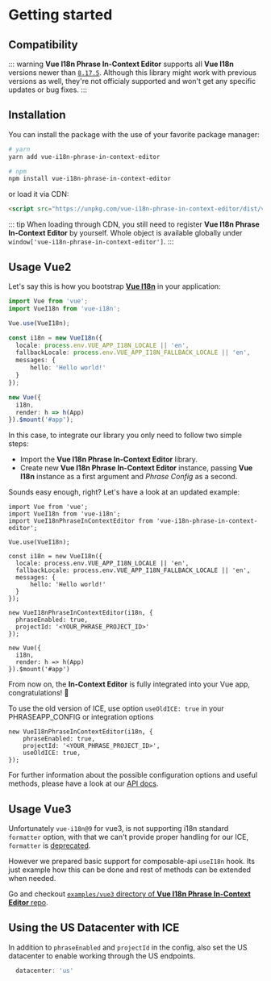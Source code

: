 # Getting started

## Compatibility

::: warning
**Vue I18n Phrase In-Context Editor** supports all **Vue I18n** versions newer than [`8.17.5`](https://github.com/kazupon/vue-i18n/releases/tag/v8.17.5). Although this library might work with previous versions as well, they're not officialy supported and won't get any specific updates or bug fixes.
:::

## Installation

You can install the package with the use of your favorite package manager:

```bash
# yarn
yarn add vue-i18n-phrase-in-context-editor

# npm
npm install vue-i18n-phrase-in-context-editor
```

or load it via CDN:

```html
<script src="https://unpkg.com/vue-i18n-phrase-in-context-editor/dist/vue-i18n-phrase-in-context-editor.umd.min.js"></script>
```

::: tip
When loading through CDN, you still need to register **Vue I18n Phrase In-Context Editor** by yourself. Whole [<Badge text="VueI18nPhraseInContextEditor" vertical="middle" />](../../api/#vuei18nphrase) object is available globally under ```window['vue-i18n-phrase-in-context-editor']```.
:::

## Usage Vue2

Let's say this is how you bootstrap [**Vue I18n**](https://github.com/kazupon/vue-i18n) in your application:

```typescript
import Vue from 'vue';
import VueI18n from 'vue-i18n';

Vue.use(VueI18n);

const i18n = new VueI18n({
  locale: process.env.VUE_APP_I18N_LOCALE || 'en',
  fallbackLocale: process.env.VUE_APP_I18N_FALLBACK_LOCALE || 'en',
  messages: {
      hello: 'Hello world!'
  }
});

new Vue({
  i18n,
  render: h => h(App)
}).$mount('#app');
```

In this case, to integrate our library you only need to follow two simple steps:

- Import the **Vue I18n Phrase In-Context Editor** library.
- Create new **Vue I18n Phrase In-Context Editor** instance, passing **Vue I18n** instance as a first argument and *Phrase Config* as a second.

Sounds easy enough, right? Let's have a look at an updated example:

```typescript{3,15-18}
import Vue from 'vue';
import VueI18n from 'vue-i18n';
import VueI18nPhraseInContextEditor from 'vue-i18n-phrase-in-context-editor';

Vue.use(VueI18n);

const i18n = new VueI18n({
  locale: process.env.VUE_APP_I18N_LOCALE || 'en',
  fallbackLocale: process.env.VUE_APP_I18N_FALLBACK_LOCALE || 'en',
  messages: {
      hello: 'Hello world!'
  }
});

new VueI18nPhraseInContextEditor(i18n, {
  phraseEnabled: true,
  projectId: '<YOUR_PHRASE_PROJECT_ID>'
});

new Vue({
  i18n,
  render: h => h(App)
}).$mount('#app')
```

From now on, the **In-Context Editor** is fully integrated into your Vue app, congratulations! :tada:

To use the old version of ICE, use option `useOldICE: true` in your PHRASEAPP_CONFIG or integration options
```
new VueI18nPhraseInContextEditor(i18n, {
    phraseEnabled: true,
    projectId: '<YOUR_PHRASE_PROJECT_ID>',
    useOldICE: true,
});
```

For further information about the possible configuration options and useful methods, please have a look at our [API docs](../../api).


## Usage Vue3

Unfortunately `vue-i18n@9` for vue3, is not supporting i18n standard `formatter` option, with that we can't provide proper handling for our ICE, `formatter` is [deprecated](https://vue-i18n.intlify.dev/api/legacy.html#formatter).

However we prepared basic support for composable-api `useI18n` hook. Its just example how this can be done and rest of methods can be extended when needed.

Go and checkout [`examples/vue3` directory of **Vue I18n Phrase In-Context Editor** repo](https://github.com/phrase/vue-i18n-phrase-in-context-editor/tree/master/examples/vue3).


## Using the US Datacenter with ICE

In addition to `phraseEnabled` and `projectId` in the config, also set the US datacenter to enable working through the US endpoints.
```js
  datacenter: 'us'
```
